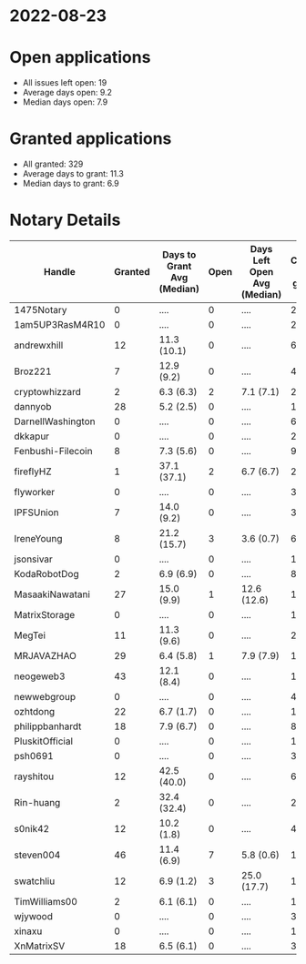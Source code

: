 2022-08-23
==========

# Open applications

- All issues left open: 19
- Average days open: 9.2
- Median days open: 7.9

# Granted applications

- All granted: 329
- Average days to grant: 11.3
- Median days to grant: 6.9

# Notary Details

| Handle            |   Granted | Days to Grant Avg (Median)   |   Open | Days Left Open Avg (Median)   |   Closed (no grant) |
|-------------------|-----------|------------------------------|--------|-------------------------------|---------------------|
| 1475Notary        |         0 | ....                         |      0 | ....                          |                   2 |
| 1am5UP3RasM4R10   |         0 | ....                         |      0 | ....                          |                   2 |
| andrewxhill       |        12 | 11.3  (10.1)                 |      0 | ....                          |                  69 |
| Broz221           |         7 | 12.9  (9.2)                  |      0 | ....                          |                  41 |
| cryptowhizzard    |         2 | 6.3  (6.3)                   |      2 | 7.1  (7.1)                    |                  24 |
| dannyob           |        28 | 5.2  (2.5)                   |      0 | ....                          |                 136 |
| DarnellWashington |         0 | ....                         |      0 | ....                          |                   6 |
| dkkapur           |         0 | ....                         |      0 | ....                          |                   2 |
| Fenbushi-Filecoin |         8 | 7.3  (5.6)                   |      0 | ....                          |                  93 |
| fireflyHZ         |         1 | 37.1  (37.1)                 |      2 | 6.7  (6.7)                    |                   2 |
| flyworker         |         0 | ....                         |      0 | ....                          |                   3 |
| IPFSUnion         |         7 | 14.0  (9.2)                  |      0 | ....                          |                  33 |
| IreneYoung        |         8 | 21.2  (15.7)                 |      3 | 3.6  (0.7)                    |                  62 |
| jsonsivar         |         0 | ....                         |      0 | ....                          |                  13 |
| KodaRobotDog      |         2 | 6.9  (6.9)                   |      0 | ....                          |                   8 |
| MasaakiNawatani   |        27 | 15.0  (9.9)                  |      1 | 12.6  (12.6)                  |                 119 |
| MatrixStorage     |         0 | ....                         |      0 | ....                          |                   1 |
| MegTei            |        11 | 11.3  (9.6)                  |      0 | ....                          |                  29 |
| MRJAVAZHAO        |        29 | 6.4  (5.8)                   |      1 | 7.9  (7.9)                    |                 124 |
| neogeweb3         |        43 | 12.1  (8.4)                  |      0 | ....                          |                 154 |
| newwebgroup       |         0 | ....                         |      0 | ....                          |                   4 |
| ozhtdong          |        22 | 6.7  (1.7)                   |      0 | ....                          |                 120 |
| philippbanhardt   |        18 | 7.9  (6.7)                   |      0 | ....                          |                  81 |
| PluskitOfficial   |         0 | ....                         |      0 | ....                          |                   1 |
| psh0691           |         0 | ....                         |      0 | ....                          |                   3 |
| rayshitou         |        12 | 42.5  (40.0)                 |      0 | ....                          |                  64 |
| Rin-huang         |         2 | 32.4  (32.4)                 |      0 | ....                          |                   2 |
| s0nik42           |        12 | 10.2  (1.8)                  |      0 | ....                          |                  47 |
| steven004         |        46 | 11.4  (6.9)                  |      7 | 5.8  (0.6)                    |                 197 |
| swatchliu         |        12 | 6.9  (1.2)                   |      3 | 25.0  (17.7)                  |                 109 |
| TimWilliams00     |         2 | 6.1  (6.1)                   |      0 | ....                          |                  14 |
| wjywood           |         0 | ....                         |      0 | ....                          |                  39 |
| xinaxu            |         0 | ....                         |      0 | ....                          |                   1 |
| XnMatrixSV        |        18 | 6.5  (6.1)                   |      0 | ....                          |                  38 |